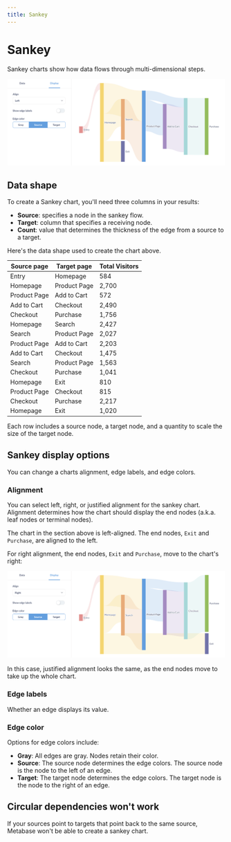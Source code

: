 ```yaml
---
title: Sankey
---
```

# Sankey

Sankey charts show how data flows through multi-dimensional steps.

![Left-aligned sankey chart](../../images/sankey-left-aligned.png)

## Data shape

To create a Sankey chart, you'll need three columns in your results:

- **Source**: specifies a node in the sankey flow.
- **Target**: column that specifies a receiving node.
- **Count**: value that determines the thickness of the edge from a source to a target.

Here's the data shape used to create the chart above.

| Source page  | Target page  | Total Visitors |
| ------------ | ------------ | -------------- |
| Entry        | Homepage     | 584            |
| Homepage     | Product Page | 2,700          |
| Product Page | Add to Cart  | 572            |
| Add to Cart  | Checkout     | 2,490          |
| Checkout     | Purchase     | 1,756          |
| Homepage     | Search       | 2,427          |
| Search       | Product Page | 2,027          |
| Product Page | Add to Cart  | 2,203          |
| Add to Cart  | Checkout     | 1,475          |
| Search       | Product Page | 1,563          |
| Checkout     | Purchase     | 1,041          |
| Homepage     | Exit         | 810            |
| Product Page | Checkout     | 815            |
| Checkout     | Purchase     | 2,217          |
| Homepage     | Exit         | 1,020          |

Each row includes a source node, a target node, and a quantity to scale the size of the target node.

## Sankey display options

You can change a charts alignment, edge labels, and edge colors.

### Alignment

You can select left, right, or justified alignment for the sankey chart. Alignment determines how the chart should display the end nodes (a.k.a. leaf nodes or terminal nodes).

The chart in the section above is left-aligned. The end nodes, `Exit` and `Purchase`, are aligned to the left.

For right alignment, the end nodes, `Exit` and `Purchase`, move to the chart's right:

![Right-aligned sankey chart](../../images/sankey-right-aligned.png)

In this case, justified alignment looks the same, as the end nodes move to take up the whole chart.

### Edge labels

Whether an edge displays its value.

### Edge color

Options for edge colors include:

- **Gray**: All edges are gray. Nodes retain their color.
- **Source**: The source node determines the edge colors. The source node is the node to the left of an edge.
- **Target**: The target node determines the edge colors. The target node is the node to the right of an edge.

## Circular dependencies won't work

If your sources point to targets that point back to the same source, Metabase won't be able to create a sankey chart.
